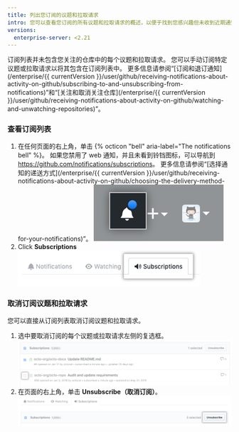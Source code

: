 ```yaml
---
title: 列出您订阅的议题和拉取请求
intro: 您可以查看您订阅的所有议题和拉取请求的概述，以便于找到您感兴趣但未收到近期通知的对话。
versions:
  enterprise-server: <2.21
---
```


订阅列表并未包含您关注的仓库中的每个议题和拉取请求。 您可以手动订阅特定议题或拉取请求以将其包含在订阅列表中。 更多信息请参阅“[订阅和退订通知](/enterprise/{{ currentVersion }}/user/github/receiving-notifications-about-activity-on-github/subscribing-to-and-unsubscribing-from-notifications)”和“[关注和取消关注仓库](/enterprise/{{ currentVersion }}/user/github/receiving-notifications-about-activity-on-github/watching-and-unwatching-repositories)”。

### 查看订阅列表

1. 在任何页面的右上角，单击 {% octicon "bell" aria-label="The notifications bell" %}。 如果您禁用了 web 通知，并且未看到铃铛图标，可以导航到 <https://github.com/notifications/subscriptions>。 更多信息请参阅“[选择通知的递送方式](/enterprise/{{ currentVersion }}/user/github/receiving-notifications-about-activity-on-github/choosing-the-delivery-method-for-your-notifications)”。 ![表示任何未读消息的通知](/assets/images/help/notifications/notifications_general_existence_indicator.png)
2. Click **Subscriptions** ![订阅选项卡](/assets/images/help/notifications/subscriptions-tab.png)

### 取消订阅议题和拉取请求

您可以直接从订阅列表取消订阅议题和拉取请求。

1. 选中要取消订阅的每个议题或拉取请求左侧的复选框。 ![用于取消订阅的复选框](/assets/images/help/notifications/unsubscribe-checkbox.png)
2. 在页面的右上角，单击 **Unsubscribe（取消订阅）**。 ![取消订阅按钮](/assets/images/help/notifications/unsubscribe-button.png)

